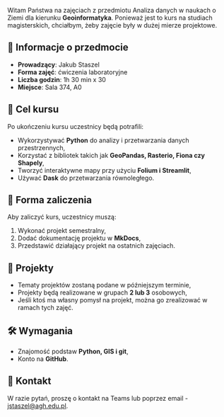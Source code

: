 Witam Państwa na zajęciach z przedmiotu Analiza danych w naukach o Ziemi dla kierunku **Geoinformatyka**. Ponieważ jest to kurs na studiach magisterskich, chciałbym, żeby zajęcie były w dużej mierze projektowe.

## 📌 Informacje o przedmocie

- **Prowadzący**: Jakub Staszel
- **Forma zajęć**: ćwiczenia laboratoryjne
- **Liczba godzin**: 1h 30 min x 30
- **Miejsce**: Sala 374, A0

## 🎯 Cel kursu

Po ukończeniu kursu uczestnicy będą potrafili:

- Wykorzystywać **Python** do analizy i przetwarzania danych przestrzennych,
- Korzystać z bibliotek takich jak **GeoPandas, Rasterio, Fiona czy Shapely**,
- Tworzyć interaktywne mapy przy użyciu **Folium i Streamlit**,
- Używać **Dask** do przetwarzania równoległego.

## 📝 Forma zaliczenia

Aby zaliczyć kurs, uczestnicy muszą:

1. Wykonać projekt semestralny,
2. Dodać dokumentację projektu w **MkDocs**,
3. Przedstawić działający projekt na ostatnich zajęciach.

## 🚀 Projekty

- Tematy projektów zostaną podane w późniejszym terminie,
- Projekty będą realizowane w grupach **2 lub 3** osobowych,
- Jeśli ktoś ma własny pomysł na projekt, można go zrealizować w ramach tych zajęć.

## 🛠️ Wymagania

- Znajomość podstaw **Python, GIS i git**,
- Konto na **GitHub**.

## 📢 Kontakt
W razie pytań, proszę o kontakt na Teams lub poprzez email - jstaszel@agh.edu.pl.